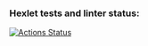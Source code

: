 ### Hexlet tests and linter status:
[![Actions Status](https://github.com/qusilon/java-project-71/actions/workflows/hexlet-check.yml/badge.svg)](https://github.com/qusilon/java-project-71/actions)